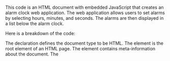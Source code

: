 This code is an HTML document with embedded JavaScript that creates an alarm clock web application. The web application allows users to set alarms by selecting hours, minutes, and seconds. The alarms are then displayed in a list below the alarm clock.

Here is a breakdown of the code:

The <!DOCTYPE html> declaration defines the document type to be HTML.
The <html> element is the root element of an HTML page.
The <head> element contains meta-information about the document.
The <title> element specifies a title for the document.
The <body> element contains the visible page content.
The <div> elements are used for styling and layout purposes.
The <h1> element defines a large heading.
The <form> element is used to create an HTML form for user input.
The <select> element is used to create a dropdown list.
The <button> element defines a clickable button.
The <script> element is used to embed JavaScript code in an HTML document.
The JavaScript code in the script.js file handles the functionality of the alarm clock. It includes functions for updating the current time, setting alarms, and displaying the alarms in the list.

Here is an example of how the code works:

The user selects the desired time for the alarm (e.g., 7:30 AM).
The user clicks the "Set Alarm" button.
The JavaScript code adds the selected time to the list of alarms.
The alarm clock will display the list of alarms set by the user.
The code also includes a stylesheet (styles.css) for styling the web application.

Overall, this code creates a functional and visually appealing alarm clock web application. Users can easily set alarms and view the list of alarms they have set.


This code is a CSS (Cascading Style Sheets) file that styles a simple alarm clock web application. It includes global styles, such as the font family and body margin, as well as specific styles for various elements within the application.

Here's a breakdown of the code:

Global Styles: These styles apply to the entire application. They include setting the font family to sans-serif, and defining a basic button style.

Flexbox Container: The .d-flex class is used to create a flexbox container. This container is used to align and distribute elements within the application.

Alarm Clock Container: The .clock-container class styles the main container of the alarm clock application. It sets the background color, padding, and alignment of elements within the container.

Current Time Display: The .current-time class styles the current time display. It sets the font size to 2rem and the color to black.

Alarm Form: The .alarm-form class styles the form used to set alarms. It sets the flex flow direction to column and aligns the elements to the start of the container.

Submit Button: The .submit-button class styles the submit button used to set alarms. It sets the border color to black, adds a border radius, and sets the font weight to bold.

Set Alarm Container: The .set-alarm-container class styles the container that holds the set alarms. It sets the width to 100% and aligns the elements to the center.

Set Alarm Container Title: The .set-alarm-container-title class styles the title of the set alarm container. It sets the color to black, the font weight to bold, and the font size to 1rem.

Alarm: The .alarm class styles each individual alarm. It sets the justify content to space between, adds padding, and aligns the elements to the center.

Delete Alarm Button: The .delete-alarm class styles the delete alarm button. It sets the border radius, background color, font weight, and font color.

Time Display: The .time class styles the time display of each alarm. It sets the color to #0E141B, the font size to 1rem, and the font weight to bold.

Button Hover and Focus: The .btn:focus and .btn:hover classes style the button when it is focused or hovered over. They add a box shadow to give the button a subtle hover effect.

Page Title: The .page-title class styles the page title. It sets the background color to #0E141B, aligns the text to the center, and sets the color to wheat.

Media Query: This media query applies styles to the application when the screen width is 600px or greater. It adds padding to the main container and sets the width and min-height of the clock container.

Overall, this CSS file provides the styling for a simple alarm clock web application.


Sure! This code is written in JavaScript and it appears to be a simple web application that allows a user to set an alarm for a specific time. Here's a breakdown of what the code does:

Selecting HTML elements: The code starts by selecting various HTML elements using their id attributes. These elements include the current time display, dropdown menus for hours, minutes, and seconds, the AM/PM indicator, the set alarm button, and the container for displaying set alarms.

Creating dropdown menus: The dropDownMenu function is used to create and populate dropdown menus for hours, minutes, and seconds. It takes in a start and end value, and creates an option element for each value between the start and end.

Getting the current time: The getCurrentTime function gets the current time and updates the HTML element that displays the current time. It uses the Date object to get the current time, and formats it using the toLocaleTimeString method.

Setting an alarm: The getInput function is called when the set alarm button is clicked. It gets the values of the hours, minutes, and seconds dropdown menus, as well as the AM/PM indicator, and converts them to a 24-hour time format using the convertToTime function. It then sets an alarm for the specified time using the setAlarm function.

Setting alarms: The setAlarm function sets an alarm for the specified time. It uses the setInterval method to check if the current time matches the alarm time every 500 milliseconds. If the current time matches the alarm time, it displays an alert message. It also adds the alarm to the HTML element that displays all set alarms using the addAlaramToDom function.

Displaying alarms: The addAlaramToDom function creates a new HTML element for the alarm and adds it to the HTML element that displays all set alarms. It also adds a delete button to each alarm that allows the user to delete the alarm.

Saving alarms: The saveAlarm function saves the set alarms to the browser's localStorage so that they persist even if the page is refreshed.

Fetching alarms: The fetchAlarm function fetches the set alarms from the localStorage and sets alarms for each one using the setAlarm function.

Deleting alarms: The deleteAlarm function is called when the delete button for an alarm is clicked. It removes the alarm from the HTML element that displays all set alarms and from the localStorage.

Overall, this code is a simple but well-written web application that allows a user to set alarms for specific times. It uses the browser's localStorage to persist the set alarms even if the page is refreshed.

ALRAM -CLOCK:- https://xrudraa.github.io/ALARM-CLOCK/


